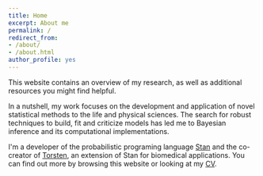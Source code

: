 ```yaml
---
title: Home
excerpt: About me
permalink: /
redirect_from:
- /about/
- /about.html
author_profile: yes
---
```


This website contains an overview of my research, as well as additional resources
you might find helpful.

In a nutshell, my work focuses on the development and application of
novel statistical methods to the life and physical sciences.
The search for robust techniques to build, fit and criticize models has
led me to Bayesian inference and its computational implementations.

I'm a developer of the probabilistic programing language
[Stan](http://mc-stan.org/) and the co-creator of 
[Torsten](https://github.com/metrumresearchgroup/Torsten), an extension
of Stan for biomedical applications.
You can find out more by browsing this website or looking at my
[CV](http://charlesm93.github.io/files/charlesm.pdf).
